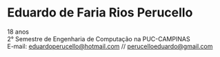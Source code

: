 # Eduardo de Faria Rios Perucello

18 anos
<br>
2° Semestre de Engenharia de Computação na PUC-CAMPINAS
<br>
E-mail: eduardoperucello@hotmail.com // perucelloeduardo@gmail.com
